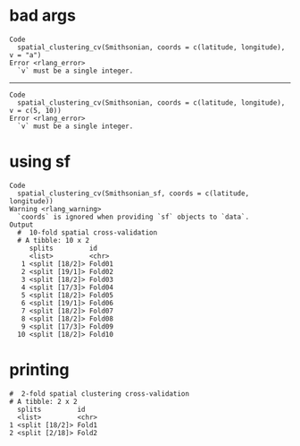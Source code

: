 # bad args

    Code
      spatial_clustering_cv(Smithsonian, coords = c(latitude, longitude), v = "a")
    Error <rlang_error>
      `v` must be a single integer.

---

    Code
      spatial_clustering_cv(Smithsonian, coords = c(latitude, longitude), v = c(5, 10))
    Error <rlang_error>
      `v` must be a single integer.

# using sf

    Code
      spatial_clustering_cv(Smithsonian_sf, coords = c(latitude, longitude))
    Warning <rlang_warning>
      `coords` is ignored when providing `sf` objects to `data`.
    Output
      #  10-fold spatial cross-validation 
      # A tibble: 10 x 2
         splits         id    
         <list>         <chr> 
       1 <split [18/2]> Fold01
       2 <split [19/1]> Fold02
       3 <split [18/2]> Fold03
       4 <split [17/3]> Fold04
       5 <split [18/2]> Fold05
       6 <split [19/1]> Fold06
       7 <split [18/2]> Fold07
       8 <split [18/2]> Fold08
       9 <split [17/3]> Fold09
      10 <split [18/2]> Fold10

# printing

    #  2-fold spatial clustering cross-validation 
    # A tibble: 2 x 2
      splits         id   
      <list>         <chr>
    1 <split [18/2]> Fold1
    2 <split [2/18]> Fold2

